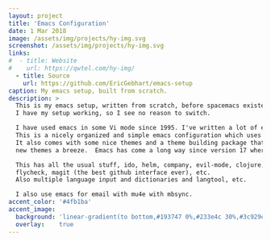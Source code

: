 ```yaml
---
layout: project
title: 'Emacs Configuration'
date: 1 Mar 2018
image: /assets/img/projects/hy-img.svg
screenshot: /assets/img/projects/hy-img.svg
links:
#  - title: Website
#    url: https://qwtel.com/hy-img/
  - title: Source
    url: https://github.com/EricGebhart/emacs-setup
caption: My emacs setup, built from scratch.
description: >
  This is my emacs setup, written from scratch, before spacemacs existed. I like the way
  I have my setup working, so I see no reason to switch.

  I have used emacs in some Vi mode since 1995. I've written a lot of elisp over the years.
  This is a nicely organized and simple emacs configuration which uses packages.
  It also comes with some nice themes and a theme building package that makes creating
  new themes a breeze.  Emacs has come a long way since version 17 where I started.

  This has all the usual stuff, ido, helm, company, evil-mode, clojure, python, C, haskell, 
  flycheck, magit (the best github interface ever), etc. 
  Also multiple language input and dictionaries and langtool, etc.  

  I also use emacs for email with mu4e with mbsync.
accent_color: '#4fb1ba'
accent_image:
  background: 'linear-gradient(to bottom,#193747 0%,#233e4c 30%,#3c929e 50%,#d5d5d4 70%,#cdccc8 100%)'
  overlay:    true
---
```

